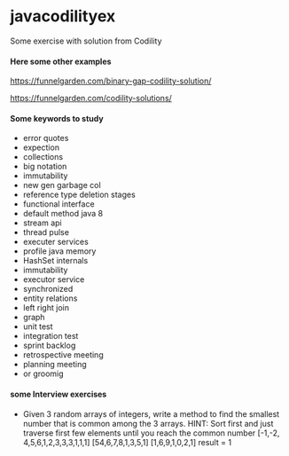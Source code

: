 # javacodilityex
Some exercise with solution from Codility

#### Here some other examples

https://funnelgarden.com/binary-gap-codility-solution/

https://funnelgarden.com/codility-solutions/

#### Some keywords to study

- error quotes
- expection 
- collections
- big notation
- immutability
- new gen garbage col
- reference type deletion stages
- functional interface
- default method java 8
- stream api
- thread pulse
- executer services
- profile java memory
- HashSet internals
- immutability
- executor service
- synchronized
- entity relations
- left right join
- graph
- unit test 
- integration test
- sprint backlog
- retrospective meeting
- planning meeting
- or groomig

#### some Interview exercises

- Given 3 random arrays of integers, write a method to find the smallest number that is common among the 3 arrays. HINT: Sort first and just traverse first few elements until you reach the common number
  [-1,-2, 4,5,6,1,2,3,3,3,1,1,1]
  [54,6,7,8,1,3,5,1]
  [1,6,9,1,0,2,1]
  result = 1
